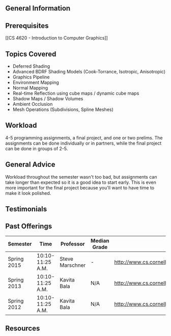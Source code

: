 ## General Information

## Prerequisites
[[CS 4620 - Introduction to Computer Graphics]]

## Topics Covered
 - Deferred Shading
 - Advanced BDRF Shading Models (Cook-Torrance, Isotropic, Anisotropic)
 - Graphics Pipeline
 - Environment Mapping
 - Normal Mapping
 - Real-time Reflection using cube maps / dynamic cube maps
 - Shadow Maps / Shadow Volumes
 - Ambient Occlusion
 - Mesh Operations (Subdivisions, Spline Meshes)

## Workload
4-5 programming assignments, a final project, and one or two prelims. The assignments can be done individually or in partners, while the final project can be done in groups of 2-5.

## General Advice
Workload throughout the semester wasn't too bad, but assignments can take longer than expected so it is a good idea to start early. This is even more important for the final project because you'll want to have time to make it look polished.

## Testimonials

## Past Offerings
| Semester | Time | Professor | Median Grade | Course Page |
| --- | --- | --- | --- | --- |
| Spring 2015 | 10:10-11:25 A.M. | Steve Marschner |  - | http://www.cs.cornell.edu/courses/cs5625/2015sp/index.shtml |
| Spring 2013 | 10:10-11:25 A.M. | Kavita Bala | N/A | http://www.cs.cornell.edu/courses/cs5625/2013sp/ |
| Spring 2012 | 10:10-11:25 A.M. | Kavita Bala | N/A | http://www.cs.cornell.edu/courses/cs5625/2012sp/ |

## Resources
